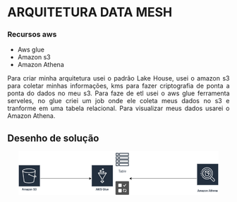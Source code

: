 # ARQUITETURA DATA MESH

### Recursos aws
- Aws glue
- Amazon s3
- Amazon Athena

<div style="text-align: justify;">
  <p>Para criar minha arquitetura usei o padrão Lake House, usei o amazon s3 para coletar minhas informações, kms para fazer criptografia de ponta a ponta do dados no meu s3. Para faze de etl usei o aws glue ferramenta serveles, no glue criei um job onde ele coleta meus dados no s3 e tranforme em uma tabela relacional. Para visualizar meus dados usarei o Amazon Athena.</p>
</div>

## Desenho de solução

<div style="text-align: center">
  <img src="./asserts/mydata.png" width="90%"/>
</div>